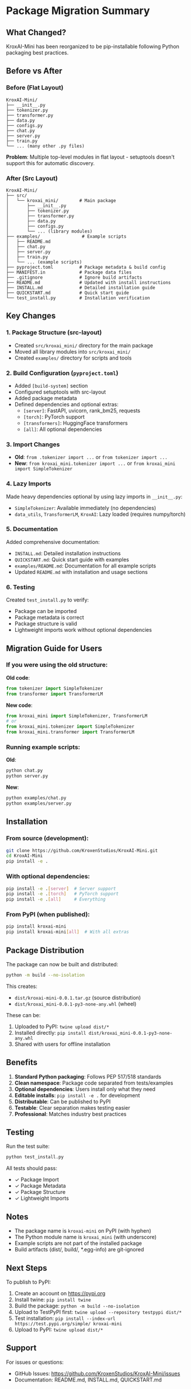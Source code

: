 # Package Migration Summary

## What Changed?

KroxAI-Mini has been reorganized to be pip-installable following Python packaging best practices.

## Before vs After

### Before (Flat Layout)
```
KroxAI-Mini/
├── __init__.py
├── tokenizer.py
├── transformer.py
├── data.py
├── configs.py
├── chat.py
├── server.py
├── train.py
└── ... (many other .py files)
```

**Problem**: Multiple top-level modules in flat layout - setuptools doesn't support this for automatic discovery.

### After (Src Layout)
```
KroxAI-Mini/
├── src/
│   └── kroxai_mini/        # Main package
│       ├── __init__.py
│       ├── tokenizer.py
│       ├── transformer.py
│       ├── data.py
│       ├── configs.py
│       └── ... (library modules)
├── examples/                # Example scripts
│   ├── README.md
│   ├── chat.py
│   ├── server.py
│   ├── train.py
│   └── ... (example scripts)
├── pyproject.toml          # Package metadata & build config
├── MANIFEST.in             # Package data files
├── .gitignore              # Ignore build artifacts
├── README.md               # Updated with install instructions
├── INSTALL.md              # Detailed installation guide
├── QUICKSTART.md           # Quick start guide
└── test_install.py         # Installation verification
```

## Key Changes

### 1. Package Structure (src-layout)
- Created `src/kroxai_mini/` directory for the main package
- Moved all library modules into `src/kroxai_mini/`
- Created `examples/` directory for scripts and tools

### 2. Build Configuration (`pyproject.toml`)
- Added `[build-system]` section
- Configured setuptools with src-layout
- Added package metadata
- Defined dependencies and optional extras:
  - `[server]`: FastAPI, uvicorn, rank_bm25, requests
  - `[torch]`: PyTorch support
  - `[transformers]`: HuggingFace transformers
  - `[all]`: All optional dependencies

### 3. Import Changes
- **Old**: `from .tokenizer import ...` or `from tokenizer import ...`
- **New**: `from kroxai_mini.tokenizer import ...` or `from kroxai_mini import SimpleTokenizer`

### 4. Lazy Imports
Made heavy dependencies optional by using lazy imports in `__init__.py`:
- `SimpleTokenizer`: Available immediately (no dependencies)
- `data_utils`, `TransformerLM`, `KroxAI`: Lazy loaded (requires numpy/torch)

### 5. Documentation
Added comprehensive documentation:
- `INSTALL.md`: Detailed installation instructions
- `QUICKSTART.md`: Quick start guide with examples
- `examples/README.md`: Documentation for all example scripts
- Updated `README.md` with installation and usage sections

### 6. Testing
Created `test_install.py` to verify:
- Package can be imported
- Package metadata is correct
- Package structure is valid
- Lightweight imports work without optional dependencies

## Migration Guide for Users

### If you were using the old structure:

**Old code**:
```python
from tokenizer import SimpleTokenizer
from transformer import TransformerLM
```

**New code**:
```python
from kroxai_mini import SimpleTokenizer, TransformerLM
# or
from kroxai_mini.tokenizer import SimpleTokenizer
from kroxai_mini.transformer import TransformerLM
```

### Running example scripts:

**Old**:
```bash
python chat.py
python server.py
```

**New**:
```bash
python examples/chat.py
python examples/server.py
```

## Installation

### From source (development):
```bash
git clone https://github.com/KroxenStudios/KroxAI-Mini.git
cd KroxAI-Mini
pip install -e .
```

### With optional dependencies:
```bash
pip install -e .[server]  # Server support
pip install -e .[torch]   # PyTorch support
pip install -e .[all]     # Everything
```

### From PyPI (when published):
```bash
pip install kroxai-mini
pip install kroxai-mini[all]  # With all extras
```

## Package Distribution

The package can now be built and distributed:

```bash
python -m build --no-isolation
```

This creates:
- `dist/kroxai-mini-0.0.1.tar.gz` (source distribution)
- `dist/kroxai_mini-0.0.1-py3-none-any.whl` (wheel)

These can be:
1. Uploaded to PyPI: `twine upload dist/*`
2. Installed directly: `pip install dist/kroxai_mini-0.0.1-py3-none-any.whl`
3. Shared with users for offline installation

## Benefits

1. **Standard Python packaging**: Follows PEP 517/518 standards
2. **Clean namespace**: Package code separated from tests/examples
3. **Optional dependencies**: Users install only what they need
4. **Editable installs**: `pip install -e .` for development
5. **Distributable**: Can be published to PyPI
6. **Testable**: Clear separation makes testing easier
7. **Professional**: Matches industry best practices

## Testing

Run the test suite:
```bash
python test_install.py
```

All tests should pass:
- ✓ Package Import
- ✓ Package Metadata
- ✓ Package Structure
- ✓ Lightweight Imports

## Notes

- The package name is `kroxai-mini` on PyPI (with hyphen)
- The Python module name is `kroxai_mini` (with underscore)
- Example scripts are not part of the installed package
- Build artifacts (dist/, build/, *.egg-info) are git-ignored

## Next Steps

To publish to PyPI:

1. Create an account on https://pypi.org
2. Install twine: `pip install twine`
3. Build the package: `python -m build --no-isolation`
4. Upload to TestPyPI first: `twine upload --repository testpypi dist/*`
5. Test installation: `pip install --index-url https://test.pypi.org/simple/ kroxai-mini`
6. Upload to PyPI: `twine upload dist/*`

## Support

For issues or questions:
- GitHub Issues: https://github.com/KroxenStudios/KroxAI-Mini/issues
- Documentation: README.md, INSTALL.md, QUICKSTART.md
